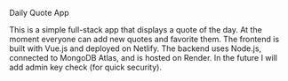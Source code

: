  Daily Quote App

This is a simple full-stack app that displays a quote of the day. At the moment everyone can add new quotes and favorite them. The frontend is built with Vue.js and deployed on Netlify. The backend uses Node.js, connected to MongoDB Atlas, and is hosted on Render. In the future I will add admin key check (for quick security).
